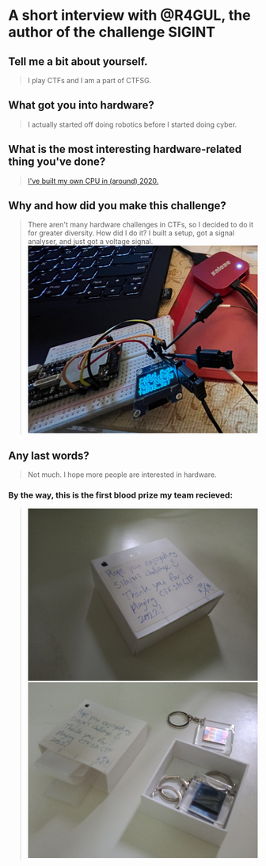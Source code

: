# A short interview with @R4GUL, the author of the challenge SIGINT
## Tell me a bit about yourself.
> I play CTFs and I am a part of CTFSG.
## What got you into hardware?
> I actually started off doing robotics before I started doing cyber.
## What is the most interesting hardware-related thing you've done?
> [I've built my own CPU in (around) 2020.](https://youtu.be/LINIAREkKwo)
## Why and how did you make this challenge?
> There aren't many hardware challenges in CTFs, so I decided to do it for greater diversity. How did I do it? I built a setup, got a signal analyser, and just got a voltage signal. ![Setup](images/setup.jpg)
## Any last words?
> Not much. I hope more people are interested in hardware.
### By the way, this is the first blood prize my team recieved:
> ![Box](images/box.jpg) ![Prize](images/prize.jpg)
